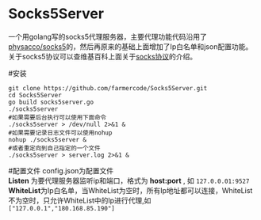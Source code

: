# Socks5Server
一个用golang写的socks5代理服务器，主要代理功能代码沿用了[physacco/socks5](https://github.com/physacco/socks5)的，然后再原来的基础上面增加了Ip白名单和json配置功能。关于socks5协议可以查维基百科上面关于[socks协议](https://zh.wikipedia.org/wiki/SOCKS)的介绍。

#安装

    git clone https://github.com/farmercode/Socks5Server.git
    cd Socks5Server
    go build socks5server.go
    ./socks5server
    #如果需要后台执行可以使用下面命令
    ./socks5server > /dev/null 2>&1 &
    #如果需要记录日志文件可以使用nohup
    nohup ./socks5server &
    #或者重定向到自己指定的一个文件
    ./socks5server > server.log 2>&1 &

#配置文件
config.json为配置文件  
 **Listen** 为要代理服务器监听ip和端口，格式为 **host:port** , 如  `127.0.0.01:9527`  
 **WhiteList**为Ip白名单，当WhiteList为空时，所有Ip地址都可以连接，WhiteList不为空时，只允许WhiteList中的Ip进行代理,如 `["127.0.0.1","180.168.85.190"]` 

